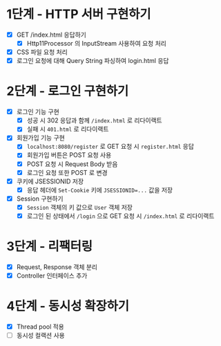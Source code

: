 # 1단계 - HTTP 서버 구현하기

- [x] GET /index.html 응답하기
  - [x] Http11Processor 의 InputStream 사용하여 요청 처리
- [x] CSS 파일 요청 처리
- [x] 로그인 요청에 대해 Query String 파싱하여 login.html 응답

# 2단계 - 로그인 구현하기

- [x] 로그인 기능 구현
  - [x] 성공 시 302 응답과 함께 `/index.html` 로 리다이랙트
  - [x] 실패 시 `401.html` 로 리다이랙트
- [x] 회원가입 기능 구현
  - [x] `localhost:8080/register` 로 GET 요청 시 `register.html` 응답
  - [x] 회원가입 버튼은 POST 요청 사용
  - [x] POST 요청 시 Request Body 받음
  - [x] 로그인 요청 또한 POST 로 변경
- [x] 쿠키에 JSESSIONID 저장
  - [x] 응답 헤더에 `Set-Cookie` 키에 `JSESSIONID=...` 값을 저장
- [x] Session 구현하기
  - [x] `Session` 객체의 키 값으로 `User` 객체 저장
  - [x] 로그인 된 상태에서 `/login` 으로 GET 요청 시 `/index.html` 로 리다이랙트

# 3단계 - 리팩터링

- [x] Request, Response 객체 분리
- [x] Controller 인터페이스 추가

# 4단계 - 동시성 확장하기

- [x] Thread pool 적용
- [ ] 동시성 컬랙션 사용
